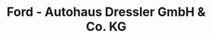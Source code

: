 ---
title: "Ford - Autohaus Dressler GmbH & Co. KG"
url: /obertraubling/ford-autohaus-dressler-gmbh-und-co-kg/
shop: Autohaus
---